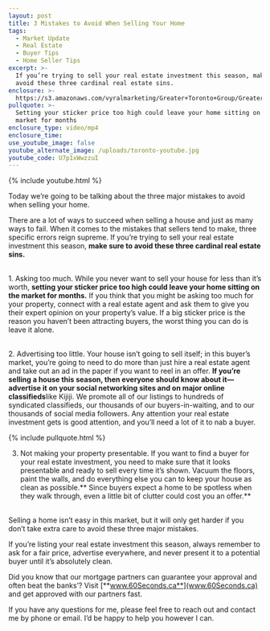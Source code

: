 ```yaml
---
layout: post
title: 3 Mistakes to Avoid When Selling Your Home
tags:
  - Market Update
  - Real Estate
  - Buyer Tips
  - Home Seller Tips
excerpt: >-
  If you’re trying to sell your real estate investment this season, make sure to
  avoid these three cardinal real estate sins.
enclosure: >-
  https://s3.amazonaws.com/vyralmarketing/Greater+Toronto+Group/Greater+Toronto+Group-+3+Mistakes+to+Avoid+When+Selling+Your+Home.mp4
pullquote: >-
  Setting your sticker price too high could leave your home sitting on the
  market for months
enclosure_type: video/mp4
enclosure_time:
use_youtube_image: false
youtube_alternate_image: /uploads/toronto-youtube.jpg
youtube_code: U7p1xWwzzuI
---
```



{% include youtube.html %}

Today we’re going to be talking about the three major mistakes to avoid when selling your home.

There are a lot of ways to succeed when selling a house and just as many ways to fail. When it comes to the mistakes that sellers tend to make, three specific errors reign supreme. If you’re trying to sell your real estate investment this season, **make sure to avoid these three cardinal real estate sins.**

<br>1. Asking too much. While you never want to sell your house for less than it’s worth, **setting your sticker price too high could leave your home sitting on the market for months.** If you think that you might be asking too much for your property, connect with a real estate agent and ask them to give you their expert opinion on your property’s value. If a big sticker price is the reason you haven’t been attracting buyers, the worst thing you can do is leave it alone.

<br>2. Advertising too little. Your house isn’t going to sell itself; in this buyer’s market, you’re going to need to do more than just hire a real estate agent and take out an ad in the paper if you want to reel in an offer. **If you’re selling a house this season, then everyone should know about it—advertise it on your social networking sites and on major online classifieds**like Kijiji. We promote all of our listings to hundreds of syndicated classifieds, our thousands of our buyers-in-waiting, and to our thousands of social media followers. Any attention your real estate investment gets is good attention, and you’ll need a lot of it to nab a buyer.

{% include pullquote.html %}

3. Not making your property presentable. If you want to find a buyer for your real estate investment, you need to make sure that it looks presentable and ready to sell every time it’s shown. Vacuum the floors, paint the walls, and do everything else you can to keep your house as clean as possible.** Since buyers expect a home to be spotless when they walk through, even a little bit of clutter could cost you an offer.**

<br>Selling a home isn’t easy in this market, but it will only get harder if you don’t take extra care to avoid these three major mistakes.

If you’re listing your real estate investment this season, always remember to ask for a fair price, advertise everywhere, and never present it to a potential buyer until it’s absolutely clean.

Did you know that our mortgage partners can guarantee your approval and often beat the banks’? Visit [**www.60Seconds.ca**](www.60Seconds.ca) and get approved with our partners fast.

If you have any questions for me, please feel free to reach out and contact me by phone or email. I’d be happy to help you however I can.